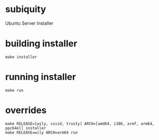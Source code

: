 # subiquity
Ubuntu Server Installer

# building installer
`make installer`

# running installer
`make run`

# overrides
```
make RELEASE=[wily, vivid, trusty] ARCH=[amd64, i386, armf, arm64, ppc64el] installer
make RELEASE=wily ARCH=arm64 run
```
